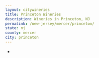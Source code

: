 ```yaml
---
layout: citywineries
title: Princeton Wineries
description: Wineries in Princeton, NJ
permalink: /new-jersey/mercer/princeton/
state: nj
county: mercer
city: princeton
---
```

-
